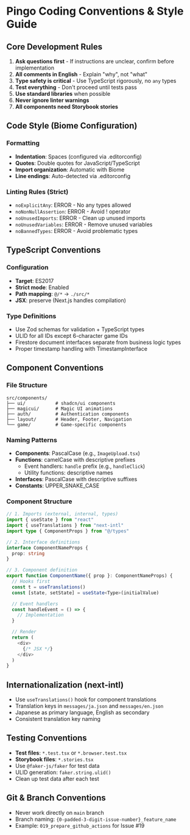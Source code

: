 # Pingo Coding Conventions & Style Guide

## Core Development Rules
1. **Ask questions first** - If instructions are unclear, confirm before implementation
2. **All comments in English** - Explain "why", not "what"
3. **Type safety is critical** - Use TypeScript rigorously, no `any` types
4. **Test everything** - Don't proceed until tests pass
5. **Use standard libraries** when possible
6. **Never ignore linter warnings**
7. **All components need Storybook stories**

## Code Style (Biome Configuration)

### Formatting
- **Indentation**: Spaces (configured via .editorconfig)
- **Quotes**: Double quotes for JavaScript/TypeScript
- **Import organization**: Automatic with Biome
- **Line endings**: Auto-detected via .editorconfig

### Linting Rules (Strict)
- `noExplicitAny`: ERROR - No any types allowed
- `noNonNullAssertion`: ERROR - Avoid ! operator
- `noUnusedImports`: ERROR - Clean up unused imports
- `noUnusedVariables`: ERROR - Remove unused variables
- `noBannedTypes`: ERROR - Avoid problematic types

## TypeScript Conventions

### Configuration
- **Target**: ES2017
- **Strict mode**: Enabled
- **Path mapping**: `@/*` → `./src/*`
- **JSX**: preserve (Next.js handles compilation)

### Type Definitions
- Use Zod schemas for validation + TypeScript types
- ULID for all IDs except 6-character game IDs
- Firestore document interfaces separate from business logic types
- Proper timestamp handling with TimestampInterface

## Component Conventions

### File Structure
```
src/components/
├── ui/           # shadcn/ui components
├── magicui/      # Magic UI animations
├── auth/         # Authentication components
├── layout/       # Header, Footer, Navigation
└── game/         # Game-specific components
```

### Naming Patterns
- **Components**: PascalCase (e.g., `ImageUpload.tsx`)
- **Functions**: camelCase with descriptive prefixes
  - Event handlers: `handle` prefix (e.g., `handleClick`)
  - Utility functions: descriptive names
- **Interfaces**: PascalCase with descriptive suffixes
- **Constants**: UPPER_SNAKE_CASE

### Component Structure
```typescript
// 1. Imports (external, internal, types)
import { useState } from "react"
import { useTranslations } from "next-intl"
import type { ComponentProps } from "@/types"

// 2. Interface definitions
interface ComponentNameProps {
  prop: string
}

// 3. Component definition
export function ComponentName({ prop }: ComponentNameProps) {
  // Hooks first
  const t = useTranslations()
  const [state, setState] = useState<Type>(initialValue)

  // Event handlers
  const handleEvent = () => {
    // Implementation
  }

  // Render
  return (
    <div>
      {/* JSX */}
    </div>
  )
}
```

## Internationalization (next-intl)
- Use `useTranslations()` hook for component translations
- Translation keys in `messages/ja.json` and `messages/en.json`
- Japanese as primary language, English as secondary
- Consistent translation key naming

## Testing Conventions
- **Test files**: `*.test.tsx` or `*.browser.test.tsx`
- **Storybook files**: `*.stories.tsx`
- Use `@faker-js/faker` for test data
- ULID generation: `faker.string.ulid()`
- Clean up test data after each test

## Git & Branch Conventions
- Never work directly on `main` branch
- Branch naming: `{0-padded-3-digit-issue-number}_feature_name`
- Example: `019_prepare_github_actions` for Issue #19